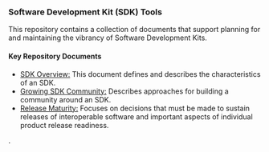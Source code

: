 ### Software Development Kit (SDK) Tools

This repository contains a collection of documents that support planning for and maintaining the vibrancy of Software Development Kits.  

#### Key Repository Documents

- [SDK Overview:](SDK-Overview.md) This document defines and describes the characteristics of an SDK.
- [Growing SDK Community:](growing.md) Describes approaches for building a community around an SDK.
- [Release Maturity:](releases.md) Focuses on decisions that must be made to sustain releases of interoperable software and important aspects of individual product release readiness.

.
